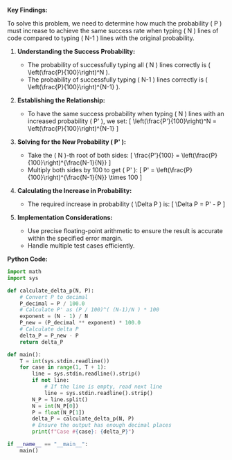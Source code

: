 **Key Findings:**

To solve this problem, we need to determine how much the probability \( P \) must increase to achieve the same success rate when typing \( N \) lines of code compared to typing \( N-1 \) lines with the original probability.

1. **Understanding the Success Probability:**
   - The probability of successfully typing all \( N \) lines correctly is \( \left(\frac{P}{100}\right)^N \).
   - The probability of successfully typing \( N-1 \) lines correctly is \( \left(\frac{P}{100}\right)^{N-1} \).

2. **Establishing the Relationship:**
   - To have the same success probability when typing \( N \) lines with an increased probability \( P' \), we set:
     \[
     \left(\frac{P'}{100}\right)^N = \left(\frac{P}{100}\right)^{N-1}
     \]
   
3. **Solving for the New Probability \( P' \):**
   - Take the \( N \)-th root of both sides:
     \[
     \frac{P'}{100} = \left(\frac{P}{100}\right)^{\frac{N-1}{N}}
     \]
   - Multiply both sides by 100 to get \( P' \):
     \[
     P' = \left(\frac{P}{100}\right)^{\frac{N-1}{N}} \times 100
     \]
   
4. **Calculating the Increase in Probability:**
   - The required increase in probability \( \Delta P \) is:
     \[
     \Delta P = P' - P
     \]
   
5. **Implementation Considerations:**
   - Use precise floating-point arithmetic to ensure the result is accurate within the specified error margin.
   - Handle multiple test cases efficiently.

**Python Code:**

```python
import math
import sys

def calculate_delta_p(N, P):
    # Convert P to decimal
    P_decimal = P / 100.0
    # Calculate P' as (P / 100)^( (N-1)/N ) * 100
    exponent = (N - 1) / N
    P_new = (P_decimal ** exponent) * 100.0
    # Calculate delta P
    delta_P = P_new - P
    return delta_P

def main():
    T = int(sys.stdin.readline())
    for case in range(1, T + 1):
        line = sys.stdin.readline().strip()
        if not line:
            # If the line is empty, read next line
            line = sys.stdin.readline().strip()
        N_P = line.split()
        N = int(N_P[0])
        P = float(N_P[1])
        delta_P = calculate_delta_p(N, P)
        # Ensure the output has enough decimal places
        print(f"Case #{case}: {delta_P}")

if __name__ == "__main__":
    main()
```